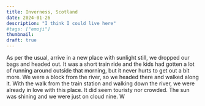 ```yaml
---
title: Inverness, Scotland
date: 2024-01-26
description: "I think I could live here"
#tags: ["emoji"]
thumbnail: 
draft: true
---
```


As per the usual, arrive in a new place with sunlight still, we dropped our bags and headed out. It was a short train ride and the kids had gotten a lot of running around outside that morning, but it never hurts to get out a bit more. We were a block from the river, so we headed there and walked along it. With the walk from the train station and walking down the river, we were already in love with this place. It did seem touristy nor crowded. The sun was shining and we were just on cloud nine. W

